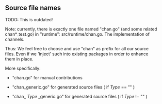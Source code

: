## Source file names

TODO: This is outdated!

Note: currently, there is exactly one file named "chan.go" (and some related chan*_test.go)
in "runtime": src/runtime/chan.go. The implementation of channels.

Thus: We feel free to choose and use "chan" as prefix for all our source files.
Even if we 'inject' such into existing packages in order to enhance them in place.

More specifically:
* "chan.go"
  for manual contributions

* "chan\_generic.go"
  for generated source files ( if _Type_ == "" )
* "chan\_ _Type_ \_generic.go"
  for generated source files ( if _Type_ != "" )
